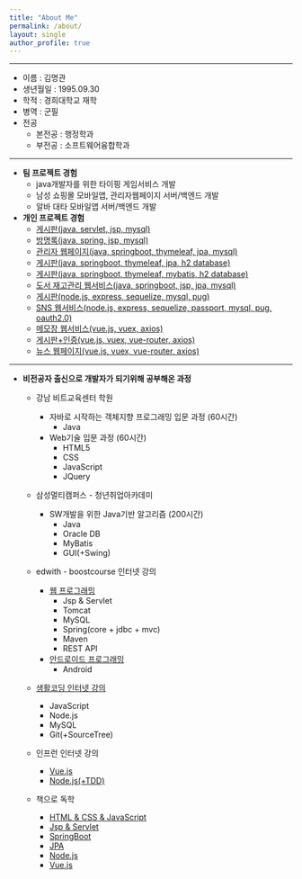 ```yaml
---
title: "About Me"
permalink: /about/
layout: single
author_profile: true
---
```


---
- 이름 : 김명관  
- 생년월일 : 1995.09.30  
- 학적 : 경희대학교 재학  
- 병역 : 군필 
- 전공  
  - 본전공 : 행정학과 
  - 부전공 : 소프트웨어융합학과  
 
 ---
 <!--나중에 프로젝트내용 포스트 올리면 projects카테고리로 묶고 /projects/프로젝트이름 으로 링크걸기-->
 - **팀 프로젝트 경험**
   - java개발자를 위한 타이핑 게임서비스 개발  
   - 남성 쇼핑몰 모바일앱, 관리자웹페이지 서버/백엔드 개발  
   - 알바 대타 모바일앱 서버/백엔드 개발
 - **개인 프로젝트 경험**  
   - [게시판(java, servlet, jsp, mysql)](https://github.com/GreatLaboratory/Jsp_Board)  
   - [방명록(java, spring, jsp, mysql)](https://github.com/GreatLaboratory/Layered_Architecture)  
   - [관리자 웹페이지(java, springboot, thymeleaf, jpa, mysql)](https://github.com/GreatLaboratory/SpringBoot_Security_Login)  
   - [게시판(java, springboot, thymeleaf, jpa, h2 database)](https://github.com/GreatLaboratory/SpringBoot_webservice)  
   - [게시판(java, springboot, thymeleaf, mybatis, h2 database)](https://github.com/GreatLaboratory/SpringBoot_board)  
   - [도서 재고관리 웹서비스(java, springboot, jsp, jpa, mysql)](https://github.com/GreatLaboratory/hello_shop)
   - [게시판(node.js, express, sequelize, mysql, pug)](https://github.com/GreatLaboratory/Node.js_express_crud)
   - [SNS 웹서비스(node.js, express, sequelize, passport, mysql, pug, oauth2.0)](https://github.com/GreatLaboratory/Node.js_express_oauth_login)  
   - [메모장 웹서비스(vue.js, vuex, axios)](https://github.com/GreatLaboratory/memo-application)  
   - [게시판+인증(vue.js, vuex, vue-router, axios)](https://github.com/GreatLaboratory/board-application)  
   - [뉴스 웹페이지(vue.js, vuex, vue-router, axios)](https://github.com/GreatLaboratory/news-application)
   
   
---
- **비전공자 출신으로 개발자가 되기위해 공부해온 과정**

  - 강남 비트교육센터 학원  
    - 자바로 시작하는 객체지향 프로그래밍 입문 과정 (60시간)  
      - Java  
    - Web기술 입문 과정 (60시간)  
      - HTML5  
      - CSS  
      - JavaScript  
      - JQuery  

  - 삼성멀티캠퍼스 - 청년취업아카데미  
    - SW개발을 위한 Java기반 알고리즘 (200시간)  
      - Java  
      - Oracle DB  
      - MyBatis  
      - GUI(+Swing)  

  - edwith - boostcourse 인터넷 강의  
    - [웹 프로그래밍](https://www.edwith.org/boostcourse-web)
      - Jsp & Servlet  
      - Tomcat  
      - MySQL  
      - Spring(core + jdbc + mvc)  
      - Maven  
      - REST API  
    - [안드로이드 프로그래밍](https://www.edwith.org/boostcourse-android)
      - Android  

  - [생활코딩 인터넷 강의](https://opentutorials.org/course/1)  
    - JavaScript  
    - Node.js  
    - MySQL  
    - Git(+SourceTree)  
  
  - 인프런 인터넷 강의  
    - [Vue.js](https://www.inflearn.com/course/vue-js)  
    - [Node.js(+TDD)](https://www.inflearn.com/course/%ED%85%8C%EC%8A%A4%ED%8A%B8%EC%A3%BC%EB%8F%84%EA%B0%9C%EB%B0%9C-tdd-nodejs-api)  

  - 책으로 독학  
    - [HTML & CSS & JavaScript](http://www.yes24.com/Product/Goods/11731716?scode=032&OzSrank=18)
    - [Jsp & Servlet](http://www.kyobobook.co.kr/product/detailViewKor.laf?mallGb=KOR&ejkGb=KOR&linkClass=331401&barcode=9791185553481)  
    - [SpringBoot](http://www.yes24.com/Product/Goods/70893395?scode=032&OzSrank=4)
    - [JPA](http://www.kyobobook.co.kr/product/detailViewKor.laf?ejkGb=KOR&mallGb=KOR&barcode=9788960777330&orderClick=LAG&Kc=)
    - [Node.js](http://www.yes24.com/Product/Goods/62597864?scode=032&OzSrank=1)  
    - [Vue.js](http://www.yes24.com/Product/Goods/76639545?scode=032&OzSrank=3)
